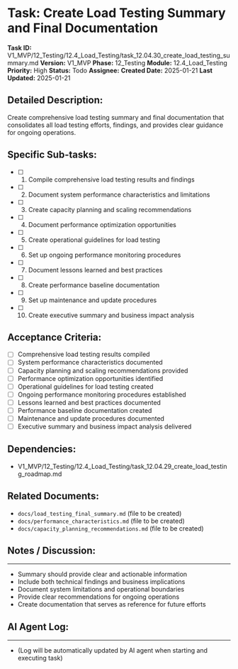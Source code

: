 # Task: Create Load Testing Summary and Final Documentation

**Task ID:** V1_MVP/12_Testing/12.4_Load_Testing/task_12.04.30_create_load_testing_summary.md
**Version:** V1_MVP
**Phase:** 12_Testing
**Module:** 12.4_Load_Testing
**Priority:** High
**Status:** Todo
**Assignee:**
**Created Date:** 2025-01-21
**Last Updated:** 2025-01-21

## Detailed Description:
Create comprehensive load testing summary and final documentation that consolidates all load testing efforts, findings, and provides clear guidance for ongoing operations.

## Specific Sub-tasks:
- [ ] 1. Compile comprehensive load testing results and findings
- [ ] 2. Document system performance characteristics and limitations
- [ ] 3. Create capacity planning and scaling recommendations
- [ ] 4. Document performance optimization opportunities
- [ ] 5. Create operational guidelines for load testing
- [ ] 6. Set up ongoing performance monitoring procedures
- [ ] 7. Document lessons learned and best practices
- [ ] 8. Create performance baseline documentation
- [ ] 9. Set up maintenance and update procedures
- [ ] 10. Create executive summary and business impact analysis

## Acceptance Criteria:
- [ ] Comprehensive load testing results compiled
- [ ] System performance characteristics documented
- [ ] Capacity planning and scaling recommendations provided
- [ ] Performance optimization opportunities identified
- [ ] Operational guidelines for load testing created
- [ ] Ongoing performance monitoring procedures established
- [ ] Lessons learned and best practices documented
- [ ] Performance baseline documentation created
- [ ] Maintenance and update procedures documented
- [ ] Executive summary and business impact analysis delivered

## Dependencies:
- V1_MVP/12_Testing/12.4_Load_Testing/task_12.04.29_create_load_testing_roadmap.md

## Related Documents:
- `docs/load_testing_final_summary.md` (file to be created)
- `docs/performance_characteristics.md` (file to be created)
- `docs/capacity_planning_recommendations.md` (file to be created)

## Notes / Discussion:
---
* Summary should provide clear and actionable information
* Include both technical findings and business implications
* Document system limitations and operational boundaries
* Provide clear recommendations for ongoing operations
* Create documentation that serves as reference for future efforts

## AI Agent Log:
---
* (Log will be automatically updated by AI agent when starting and executing task)